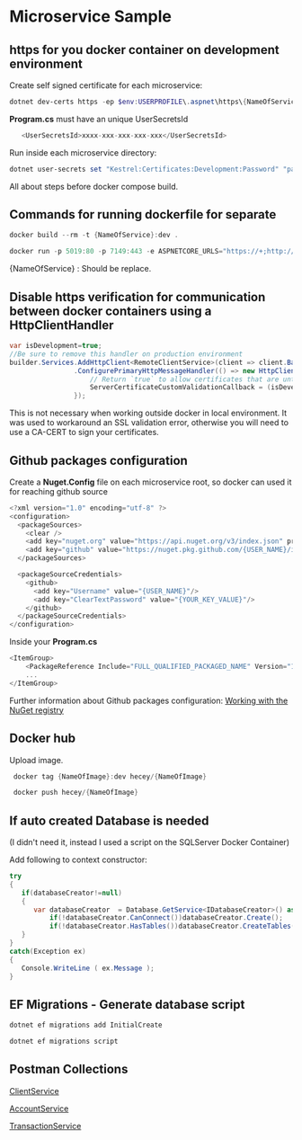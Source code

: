 # Microservice Sample

## https for you docker container on development environment

Create self signed certificate for each microservice:

```powershell
dotnet dev-certs https -ep $env:USERPROFILE\.aspnet\https\{NameOfService}.pfx -p pa55wOrd!
```

**Program.cs** must have an unique UserSecretsId

```C#
   <UserSecretsId>xxxx-xxx-xxx-xxx-xxx</UserSecretsId>
```

Run inside each microservice directory:

```powershell
dotnet user-secrets set "Kestrel:Certificates:Development:Password" "pa55wOrd!"
```

All about steps before docker compose build.

## Commands for running dockerfile for separate

```powershell
docker build --rm -t {NameOfService}:dev .
```

```powershell
docker run -p 5019:80 -p 7149:443 -e ASPNETCORE_URLS="https://+;http://+" -e ASPNETCORE_HTTPS_PORT=7149 -e ASPNETCORE_ENVIRONMENT=Development -v $env:APPDATA\microsoft\UserSecrets\:/root/.microsoft/usersecrets -v $env:USERPROFILE\.aspnet\https:/root/.aspnet/https/ {NameOfService}:dev
```

{NameOfService}
: Should be replace.

## Disable https verification for communication between docker containers using a HttpClientHandler

```C#
var isDevelopment=true;
//Be sure to remove this handler on production environment
builder.Services.AddHttpClient<RemoteClientService>(client => client.BaseAddress = new Uri($"https://{sqlServerSettings.Host}:7149/api"))
                .ConfigurePrimaryHttpMessageHandler(() => new HttpClientHandler() {
                    // Return `true` to allow certificates that are untrusted/invalid
                    ServerCertificateCustomValidationCallback = (isDevelopment)?HttpClientHandler.DangerousAcceptAnyServerCertificateValidator:null
                });
```

This is not necessary when working outside docker in local environment. It was used to workaround an SSL validation error, otherwise you will need to use a CA-CERT to sign your certificates.

## Github packages configuration

Create a **Nuget.Config** file on each microservice root, so docker can used it for reaching github source

```C#
<?xml version="1.0" encoding="utf-8" ?>
<configuration>
  <packageSources>
    <clear />
    <add key="nuget.org" value="https://api.nuget.org/v3/index.json" protocolVersion="3" />
    <add key="github" value="https://nuget.pkg.github.com/{USER_NAME}/index.json"/>
  </packageSources>

  <packageSourceCredentials>
    <github>
      <add key="Username" value="{USER_NAME}"/>
      <add key="ClearTextPassword" value="{YOUR_KEY_VALUE}"/>
    </github>
  </packageSourceCredentials>
</configuration>
```

Inside your **Program.cs**

```C#
<ItemGroup>
    <PackageReference Include="FULL_QUALIFIED_PACKAGED_NAME" Version="1.0.0" />
    ...
</ItemGroup>
```

Further information about Github packages configuration: [Working with the NuGet registry](https://docs.github.com/en/packages/working-with-a-github-packages-registry/working-with-the-nuget-registry)

## Docker hub

Upload image.

```Powershell
 docker tag {NameOfImage}:dev hecey/{NameOfImage}

 docker push hecey/{NameOfImage}
 ```

## If auto created Database is needed

(I didn't need it, instead I used a script on the SQLServer Docker Container)

Add following to context constructor:

```C#
try
{
   if(databaseCreator!=null)
   {
      var databaseCreator  = Database.GetService<IDatabaseCreator>() as RelationalDatabaseCreator;
          if(!databaseCreator.CanConnect())databaseCreator.Create();
          if(!databaseCreator.HasTables())databaseCreator.CreateTables();
   }
}
catch(Exception ex)
{
   Console.WriteLine ( ex.Message );
}
```

## EF Migrations - Generate database script

```Powershell
dotnet ef migrations add InitialCreate
```

```Powershell
dotnet ef migrations script
```

## Postman Collections

[ClientService](https://www.getpostman.com/collections/0fba61bc886c64c656cf)

[AccountService](https://www.getpostman.com/collections/00e0b65638d45c1ab917)

[TransactionService](https://www.getpostman.com/collections/09b2ed7641f24e229eb5)
